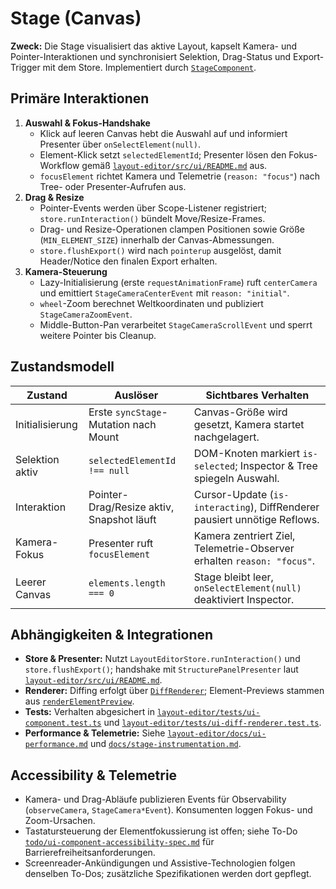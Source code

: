 # Stage (Canvas)

**Zweck:** Die Stage visualisiert das aktive Layout, kapselt Kamera- und Pointer-Interaktionen und synchronisiert Selektion, Drag-Status und Export-Trigger mit dem Store. Implementiert durch [`StageComponent`](../../layout-editor/src/ui/components/stage.ts).

## Primäre Interaktionen

1. **Auswahl & Fokus-Handshake**
   - Klick auf leeren Canvas hebt die Auswahl auf und informiert Presenter über `onSelectElement(null)`.
   - Element-Klick setzt `selectedElementId`; Presenter lösen den Fokus-Workflow gemäß [`layout-editor/src/ui/README.md`](../../layout-editor/src/ui/README.md#fokus-handshake-tree--stage) aus.
   - `focusElement` richtet Kamera und Telemetrie (`reason: "focus"`) nach Tree- oder Presenter-Aufrufen aus.
2. **Drag & Resize**
   - Pointer-Events werden über Scope-Listener registriert; `store.runInteraction()` bündelt Move/Resize-Frames.
   - Drag- und Resize-Operationen clampen Positionen sowie Größe (`MIN_ELEMENT_SIZE`) innerhalb der Canvas-Abmessungen.
   - `store.flushExport()` wird nach `pointerup` ausgelöst, damit Header/Notice den finalen Export erhalten.
3. **Kamera-Steuerung**
   - Lazy-Initialisierung (erste `requestAnimationFrame`) ruft `centerCamera` und emittiert `StageCameraCenterEvent` mit `reason: "initial"`.
   - `wheel`-Zoom berechnet Weltkoordinaten und publiziert `StageCameraZoomEvent`.
   - Middle-Button-Pan verarbeitet `StageCameraScrollEvent` und sperrt weitere Pointer bis Cleanup.

## Zustandsmodell

| Zustand | Auslöser | Sichtbares Verhalten |
| --- | --- | --- |
| Initialisierung | Erste `syncStage`-Mutation nach Mount | Canvas-Größe wird gesetzt, Kamera startet nachgelagert. |
| Selektion aktiv | `selectedElementId !== null` | DOM-Knoten markiert `is-selected`; Inspector & Tree spiegeln Auswahl. |
| Interaktion | Pointer-Drag/Resize aktiv, Snapshot läuft | Cursor-Update (`is-interacting`), DiffRenderer pausiert unnötige Reflows. |
| Kamera-Fokus | Presenter ruft `focusElement` | Kamera zentriert Ziel, Telemetrie-Observer erhalten `reason: "focus"`. |
| Leerer Canvas | `elements.length === 0` | Stage bleibt leer, `onSelectElement(null)` deaktiviert Inspector. |

## Abhängigkeiten & Integrationen

- **Store & Presenter:** Nutzt `LayoutEditorStore.runInteraction()` und `store.flushExport()`; handshake mit `StructurePanelPresenter` laut [`layout-editor/src/ui/README.md`](../../layout-editor/src/ui/README.md#fokus-handshake-tree--stage).
- **Renderer:** Diffing erfolgt über [`DiffRenderer`](diff-renderer.md); Element-Previews stammen aus [`renderElementPreview`](../../layout-editor/src/ui/element-preview.ts).
- **Tests:** Verhalten abgesichert in [`layout-editor/tests/ui-component.test.ts`](../../layout-editor/tests/ui-component.test.ts) und [`layout-editor/tests/ui-diff-renderer.test.ts`](../../layout-editor/tests/ui-diff-renderer.test.ts).
- **Performance & Telemetrie:** Siehe [`layout-editor/docs/ui-performance.md`](../../layout-editor/docs/ui-performance.md#stage-component) und [`docs/stage-instrumentation.md`](../stage-instrumentation.md#kamera-telemetrie).

## Accessibility & Telemetrie

- Kamera- und Drag-Abläufe publizieren Events für Observability (`observeCamera`, `StageCamera*Event`). Konsumenten loggen Fokus- und Zoom-Ursachen.
- Tastatursteuerung der Elementfokussierung ist offen; siehe To-Do [`todo/ui-component-accessibility-spec.md`](../../todo/ui-component-accessibility-spec.md) für Barrierefreiheitsanforderungen.
- Screenreader-Ankündigungen und Assistive-Technologien folgen denselben To-Dos; zusätzliche Spezifikationen werden dort gepflegt.
